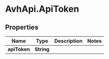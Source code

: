 # AvhApi.ApiToken

## Properties

Name | Type | Description | Notes
------------ | ------------- | ------------- | -------------
**apiToken** | **String** |  | 


